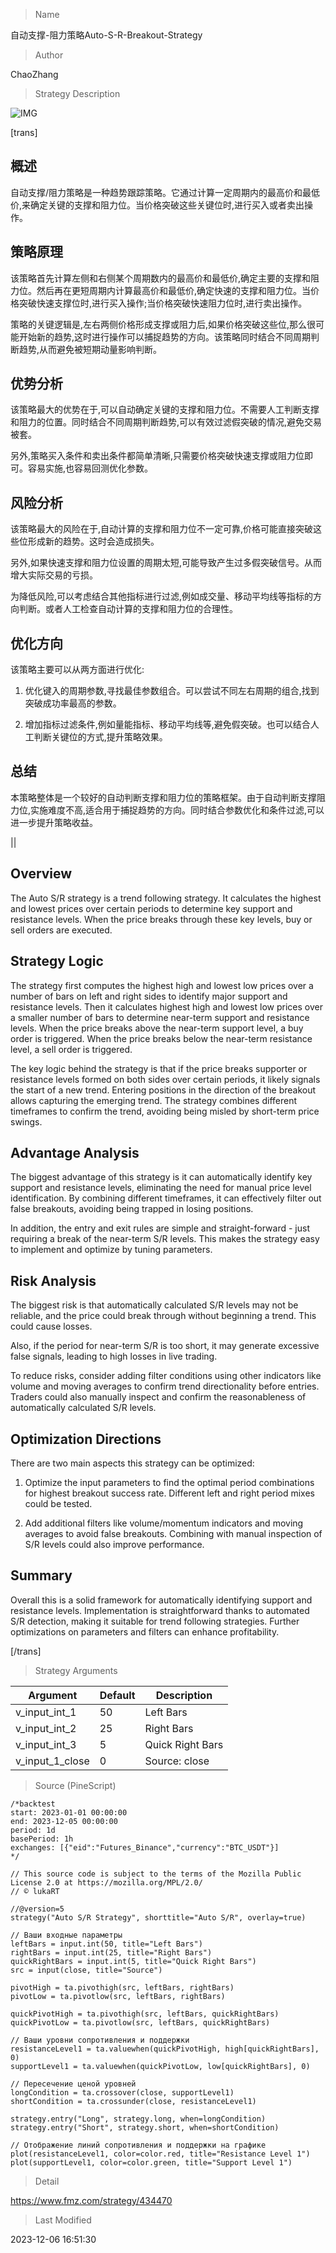 
> Name

自动支撑-阻力策略Auto-S-R-Breakout-Strategy

> Author

ChaoZhang

> Strategy Description

![IMG](https://www.fmz.com/upload/asset/14382eaee736f4a6e99.png)

[trans]

## 概述

自动支撑/阻力策略是一种趋势跟踪策略。它通过计算一定周期内的最高价和最低价,来确定关键的支撑和阻力位。当价格突破这些关键位时,进行买入或者卖出操作。

## 策略原理

该策略首先计算左侧和右侧某个周期数内的最高价和最低价,确定主要的支撑和阻力位。然后再在更短周期内计算最高价和最低价,确定快速的支撑和阻力位。当价格突破快速支撑位时,进行买入操作;当价格突破快速阻力位时,进行卖出操作。

策略的关键逻辑是,左右两侧价格形成支撑或阻力后,如果价格突破这些位,那么很可能开始新的趋势,这时进行操作可以捕捉趋势的方向。该策略同时结合不同周期判断趋势,从而避免被短期动量影响判断。

## 优势分析

该策略最大的优势在于,可以自动确定关键的支撑和阻力位。不需要人工判断支撑和阻力的位置。同时结合不同周期判断趋势,可以有效过滤假突破的情况,避免交易被套。

另外,策略买入条件和卖出条件都简单清晰,只需要价格突破快速支撑或阻力位即可。容易实施,也容易回测优化参数。

## 风险分析

该策略最大的风险在于,自动计算的支撑和阻力位不一定可靠,价格可能直接突破这些位形成新的趋势。这时会造成损失。

另外,如果快速支撑和阻力位设置的周期太短,可能导致产生过多假突破信号。从而增大实际交易的亏损。

为降低风险,可以考虑结合其他指标进行过滤,例如成交量、移动平均线等指标的方向判断。或者人工检查自动计算的支撑和阻力位的合理性。

## 优化方向  

该策略主要可以从两方面进行优化:

1. 优化键入的周期参数,寻找最佳参数组合。可以尝试不同左右周期的组合,找到突破成功率最高的参数。

2. 增加指标过滤条件,例如量能指标、移动平均线等,避免假突破。也可以结合人工判断关键位的方式,提升策略效果。

## 总结

本策略整体是一个较好的自动判断支撑和阻力位的策略框架。由于自动判断支撑阻力位,实施难度不高,适合用于捕捉趋势的方向。同时结合参数优化和条件过滤,可以进一步提升策略收益。

||

## Overview  

The Auto S/R strategy is a trend following strategy. It calculates the highest and lowest prices over certain periods to determine key support and resistance levels. When the price breaks through these key levels, buy or sell orders are executed.  

## Strategy Logic

The strategy first computes the highest high and lowest low prices over a number of bars on left and right sides to identify major support and resistance levels. Then it calculates highest high and lowest low prices over a smaller number of bars to determine near-term support and resistance levels. When the price breaks above the near-term support level, a buy order is triggered. When the price breaks below the near-term resistance level, a sell order is triggered.  

The key logic behind the strategy is that if the price breaks supporter or resistance levels formed on both sides over certain periods, it likely signals the start of a new trend. Entering positions in the direction of the breakout allows capturing the emerging trend. The strategy combines different timeframes to confirm the trend, avoiding being misled by short-term price swings.

## Advantage Analysis 

The biggest advantage of this strategy is it can automatically identify key support and resistance levels, eliminating the need for manual price level identification. By combining different timeframes, it can effectively filter out false breakouts, avoiding being trapped in losing positions. 

In addition, the entry and exit rules are simple and straight-forward - just requiring a break of the near-term S/R levels. This makes the strategy easy to implement and optimize by tuning parameters.  

## Risk Analysis

The biggest risk is that automatically calculated S/R levels may not be reliable, and the price could break through without beginning a trend. This could cause losses.  

Also, if the period for near-term S/R is too short, it may generate excessive false signals, leading to high losses in live trading.

To reduce risks, consider adding filter conditions using other indicators like volume and moving averages to confirm trend directionality before entries. Traders could also manually inspect and confirm the reasonableness of automatically calculated S/R levels.  

## Optimization Directions

There are two main aspects this strategy can be optimized:

1. Optimize the input parameters to find the optimal period combinations for highest breakout success rate. Different left and right period mixes could be tested.  

2. Add additional filters like volume/momentum indicators and moving averages to avoid false breakouts. Combining with manual inspection of S/R levels could also improve performance.  

## Summary

Overall this is a solid framework for automatically identifying support and resistance levels. Implementation is straightforward thanks to automated S/R detection, making it suitable for trend following strategies. Further optimizations on parameters and filters can enhance profitability.

[/trans]

> Strategy Arguments



|Argument|Default|Description|
|----|----|----|
|v_input_int_1|50|Left Bars|
|v_input_int_2|25|Right Bars|
|v_input_int_3|5|Quick Right Bars|
|v_input_1_close|0|Source: close|high|low|open|hl2|hlc3|hlcc4|ohlc4|


> Source (PineScript)

``` pinescript
/*backtest
start: 2023-01-01 00:00:00
end: 2023-12-05 00:00:00
period: 1d
basePeriod: 1h
exchanges: [{"eid":"Futures_Binance","currency":"BTC_USDT"}]
*/

// This source code is subject to the terms of the Mozilla Public License 2.0 at https://mozilla.org/MPL/2.0/
// © lukaRT

//@version=5
strategy("Auto S/R Strategy", shorttitle="Auto S/R", overlay=true)

// Ваши входные параметры
leftBars = input.int(50, title="Left Bars")
rightBars = input.int(25, title="Right Bars")
quickRightBars = input.int(5, title="Quick Right Bars")
src = input(close, title="Source")

pivotHigh = ta.pivothigh(src, leftBars, rightBars)
pivotLow = ta.pivotlow(src, leftBars, rightBars)

quickPivotHigh = ta.pivothigh(src, leftBars, quickRightBars)
quickPivotLow = ta.pivotlow(src, leftBars, quickRightBars)

// Ваши уровни сопротивления и поддержки
resistanceLevel1 = ta.valuewhen(quickPivotHigh, high[quickRightBars], 0)
supportLevel1 = ta.valuewhen(quickPivotLow, low[quickRightBars], 0)

// Пересечение ценой уровней
longCondition = ta.crossover(close, supportLevel1)
shortCondition = ta.crossunder(close, resistanceLevel1)

strategy.entry("Long", strategy.long, when=longCondition)
strategy.entry("Short", strategy.short, when=shortCondition)

// Отображение линий сопротивления и поддержки на графике
plot(resistanceLevel1, color=color.red, title="Resistance Level 1")
plot(supportLevel1, color=color.green, title="Support Level 1")

```

> Detail

https://www.fmz.com/strategy/434470

> Last Modified

2023-12-06 16:51:30
